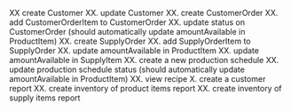XX create Customer
XX. update Customer
XX. create CustomerOrder
XX. add CustomerOrderItem to CustomerOrder
XX. update status on CustomerOrder (should automatically update amountAvailable in ProductItem)
XX. create SupplyOrder
XX. add SupplyOrderItem to SupplyOrder
XX. update amountAvailable in ProductItem
XX. update amountAvailable in SupplyItem
XX. create a new production schedule
XX. update production schedule status (should automatically update amountAvailable in ProductItem)
XX. view recipe
X. create a customer report
XX. create inventory of product items report
XX. create inventory of supply items report
